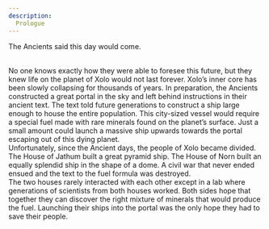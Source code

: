 ```yaml
---
description:
  Prologue
---
```

The Ancients said this day would come.    

<br />
No one knows exactly how they were able to foresee this future, but they knew life on the planet of Xolo would not last forever.  Xolo’s inner core has been slowly collapsing for thousands of years.  In preparation, the Ancients constructed a great portal in the sky and left behind instructions in their ancient text.  The text told future generations to construct a ship large enough to house the entire population.  This city-sized vessel would require a special fuel made with rare minerals found on the planet’s surface.  Just a small amount could launch a massive ship upwards towards the portal escaping out of this dying planet.    
        
<br />
Unfortunately, since the Ancient days, the people of Xolo became divided.  The House of Jathum built a great pyramid ship.  The House of Norn built an equally splendid ship in the shape of a dome.  A civil war that never ended ensued and the text to the fuel formula was destroyed. 
            
<br /> 
The two houses rarely interacted with each other except in a lab where generations of scientists from both houses worked.  Both sides hope that together they can discover the right mixture of minerals that would produce the fuel.  Launching their ships into the portal was the only hope they had to save their people.
